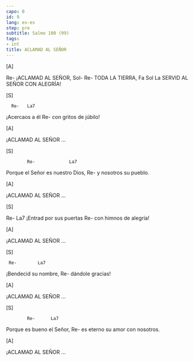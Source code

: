 ```yaml
---
capo: 0
id: 9
lang: es-es
step: pre
subtitle: Salmo 100 (99)
tags:
- int
title: ACLAMAD AL SEÑOR
---
```


[A]

Re-
¡ACLAMAD AL SEÑOR,
Sol-     Re-
TODA LA TIERRA,
    Fa       Sol         La
SERVID AL SEÑOR CON ALEGRÍA!

[S]

      Re-   La7
¡Acercaos a él
                 Re-
con gritos de júbilo!

[A]

¡ACLAMAD AL SEÑOR ...

[S]

            Re-             La7
Porque el Señor es nuestro Dios,
                 Re-
y nosotros su pueblo.

[A]

¡ACLAMAD AL SEÑOR ...

[S]

   Re-              La7
¡Entrad por sus puertas
                  Re-
con himnos de alegría!

[A]

¡ACLAMAD AL SEÑOR ...

[S]

     Re-        La7
¡Bendecid su nombre,
            Re-
dándole gracias!

[A]

¡ACLAMAD AL SEÑOR ...

[S]

            Re-      La7
Porque es bueno el Señor,
                           Re-
es eterno su amor con nosotros.

[A]

¡ACLAMAD AL SEÑOR ...